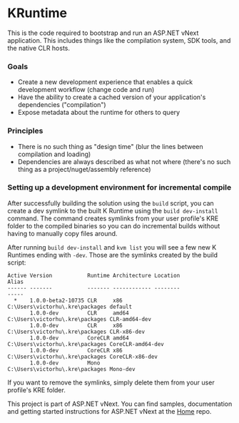 KRuntime
===

This is the code required to bootstrap and run an ASP.NET vNext application. This includes things like the compilation system, SDK tools, and the native CLR hosts.



### Goals
- Create a new development experience that enables a quick development workflow (change code and run)
- Have the ability to create a cached version of your application's dependencies ("compilation")
- Expose metadata about the runtime for others to query

### Principles
- There is no such thing as "design time" (blur the lines between compilation and loading)
- Dependencies are always described as what not where (there's no such thing as a project/nuget/assembly reference)

### Setting up a development environment for incremental compile

After successfully building the solution using the `build` script, you can create a dev symlink to the built K Runtime using the `build dev-install` command. The command creates symlinks from your user profile's KRE folder to the compiled binaries so you can do incremental builds without having to manually copy files around.

After running `build dev-install` and `kvm list` you will see a few new K Runtimes ending with `-dev`. Those are the symlinks created by the build script:

```
Active Version           Runtime Architecture Location                        Alias
------ -------           ------- ------------ --------                        -----
  *    1.0.0-beta2-10735 CLR     x86          C:\Users\victorhu\.kre\packages default
       1.0.0-dev         CLR     amd64        C:\Users\victorhu\.kre\packages CLR-amd64-dev
       1.0.0-dev         CLR     x86          C:\Users\victorhu\.kre\packages CLR-x86-dev
       1.0.0-dev         CoreCLR amd64        C:\Users\victorhu\.kre\packages CoreCLR-amd64-dev
       1.0.0-dev         CoreCLR x86          C:\Users\victorhu\.kre\packages CoreCLR-x86-dev
       1.0.0-dev         Mono                 C:\Users\victorhu\.kre\packages Mono-dev
```

If you want to remove the symlinks, simply delete them from your user profile's KRE folder.

This project is part of ASP.NET vNext. You can find samples, documentation and getting started instructions for ASP.NET vNext at the [Home](https://github.com/aspnet/home) repo.


